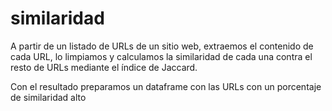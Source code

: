 # similaridad
A partir de un listado de URLs de un sitio web, extraemos el contenido de cada URL, lo limpiamos y calculamos la similaridad de cada una contra el resto de URLs mediante el índice de Jaccard.

Con el resultado preparamos un dataframe con las URLs con un porcentaje de similaridad alto
